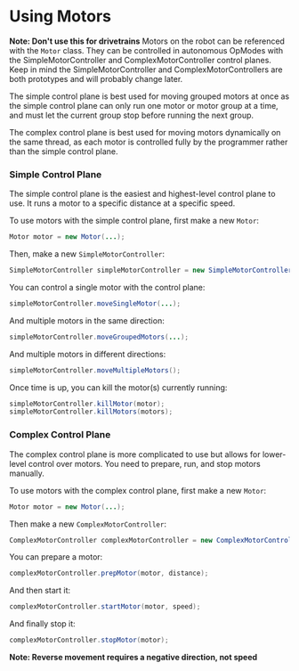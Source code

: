 # Using Motors
**Note: Don't use this for drivetrains**
Motors on the robot can be referenced with the `Motor` class. They can be controlled in autonomous OpModes with the SimpleMotorController and ComplexMotorController control planes. Keep in mind the SimpleMotorController and ComplexMotorControllers are both prototypes and will probably change later.

The simple control plane is best used for moving grouped motors at once as the simple control plane can only run one motor or motor group at a time, and must let the current group stop before running the next group.

The complex control plane is best used for moving motors dynamically on the same thread, as each motor is controlled fully by the programmer rather than the simple control plane.

### Simple Control Plane
The simple control plane is the easiest and highest-level control plane to use. It runs a motor to a specific distance at a specific speed.

To use motors with the simple control plane, first make a new `Motor`:
```java
Motor motor = new Motor(...);
```
Then, make a new `SimpleMotorController`:
```java
SimpleMotorController simpleMotorController = new SimpleMotorController(telemetry);
```
You can control a single motor with the control plane:
```java
simpleMotorController.moveSingleMotor(...);
```
And multiple motors in the same direction:
```java
simpleMotorController.moveGroupedMotors(...);
```
And multiple motors in different directions:
```java
simpleMotorController.moveMultipleMotors();
```
Once time is up, you can kill the motor(s) currently running:
```java
simpleMotorController.killMotor(motor);
simpleMotorController.killMotors(motors);
```

### Complex Control Plane
The complex control plane is more complicated to use but allows for lower-level control over motors. You need to prepare, run, and stop motors manually.

To use motors with the complex control plane, first make a new `Motor`:
```java
Motor motor = new Motor(...);
```
Then make a new `ComplexMotorController`:
```java
ComplexMotorController complexMotorController = new ComplexMotorController(telemetry);
```
You can prepare a motor:
```java
complexMotorController.prepMotor(motor, distance);
```
And then start it:
```java
complexMotorController.startMotor(motor, speed);
```
And finally stop it:
```java
complexMotorController.stopMotor(motor);
```

**Note: Reverse movement requires a negative direction, not speed**